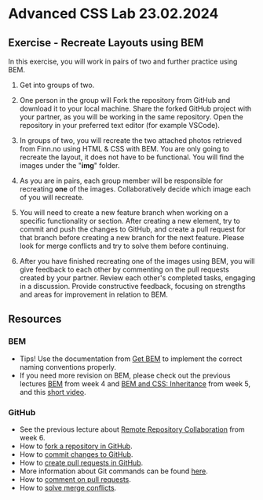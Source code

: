 # Advanced CSS Lab 23.02.2024

## Exercise - Recreate Layouts using BEM
In this exercise, you will work in pairs of two and further practice using BEM. 

1. Get into groups of two.

2. One person in the group will Fork the repository from GitHub and download it to your local machine. Share the forked GitHub project with your partner, as you will be working in the same repository. Open the repository in your preferred text editor (for example VSCode).

3. In groups of two, you will recreate the two attached photos retrieved from Finn.no using HTML & CSS with BEM. You are only going to recreate the layout, it does not have to be functional. You will find the images under the "**img**" folder.

4. As you are in pairs, each group member will be responsible for recreating **one** of the images. Collaboratively decide which image each of you will recreate.

5. You will need to create a new feature branch when working on a specific functionality or section. After creating a new element, try to commit and push the changes to GitHub, and create a pull request for that branch before creating a new branch for the next feature. Please look for merge conflicts and try to solve them before continuing. 
   
6. After you have finished recreating one of the images using BEM, you will give feedback to each other by commenting on the pull requests created by your partner. Review each other's completed tasks, engaging in a discussion. Provide constructive feedback, focusing on strengths and areas for improvement in relation to BEM.

## Resources
### BEM
- Tips! Use the documentation from [Get BEM](https://getbem.com/) to implement the correct naming conventions properly.
- If you need more revision on BEM, please check out the previous lectures [BEM](https://incredible-pie-c7721f.netlify.app/week4/bem/) from week 4 and [BEM and CSS: Inheritance](https://incredible-pie-c7721f.netlify.app/week5/bem_inheritance/) from week 5, and this [short video](https://www.youtube.com/watch?v=SLjHSVwXYq4&t=81s).

### GitHub
- See the previous lecture about [Remote Repository Collaboration](https://incredible-pie-c7721f.netlify.app/week6/githubcollaboration/) from week 6.
- How to [fork a repository in GitHub](https://docs.github.com/en/pull-requests/collaborating-with-pull-requests/working-with-forks/fork-a-repo).
- How to [commit changes to GitHub](https://github.com/git-guides/git-commit).
- How to [create pull requests in GitHub](https://docs.github.com/en/pull-requests/collaborating-with-pull-requests/proposing-changes-to-your-work-with-pull-requests/creating-a-pull-request#creating-the-pull-request).
- More information about Git commands can be found [here](https://docs.github.com/en/get-started/using-git/about-git).
- How to [comment on pull requests](https://docs.github.com/en/pull-requests/collaborating-with-pull-requests/reviewing-changes-in-pull-requests/commenting-on-a-pull-request).
- How to [solve merge conflicts](https://docs.github.com/en/pull-requests/collaborating-with-pull-requests/addressing-merge-conflicts/resolving-a-merge-conflict-on-github).

